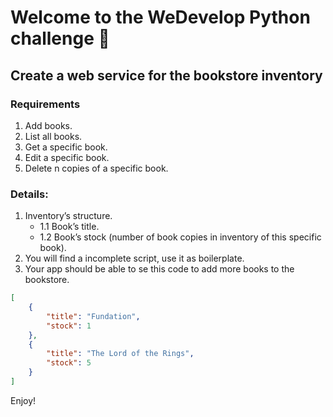 # Welcome to the WeDevelop Python challenge 🚀

## Create a web service for the bookstore inventory

### Requirements 

1. Add books.
2. List all books.
3. Get a specific book.
4. Edit a specific book. 
6. Delete n copies of a specific book.

### Details: 
1. Inventory’s structure.
    * 1.1 Book’s title.
    * 1.2 Book’s stock (number of book copies in inventory of this specific book).
2. You will find a incomplete script, use it as boilerplate.
3. Your app should be able to se this code to add more books to the bookstore.

``` json
[ 
    {
        "title": "Fundation",
        "stock": 1
    },
    {
        "title": "The Lord of the Rings",
        "stock": 5
    }
]
```

Enjoy!